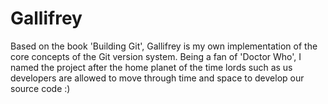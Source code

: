 # Gallifrey
Based on the book 'Building Git', Gallifrey is my own implementation of the core concepts of the Git version system. Being a fan of 'Doctor Who', I named the project after the home planet of the time lords such as us developers are allowed to move through time and space to develop our source code :)
